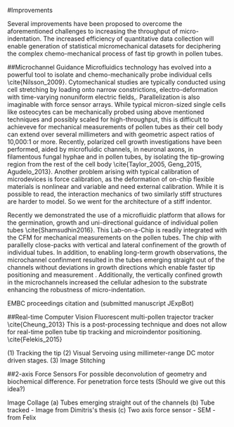 #Improvements

Several improvements have been proposed to overcome the aforementioned challenges to increasing the throughput of micro-indentation. The increased efficiency of quantitative data collection will enable generation of statistical micromechanical datasets for deciphering the complex chemo-mechanical process of fast tip growth in pollen tubes. 

##Microchannel Guidance
Microfluidics technology has evolved into a powerful tool to isolate and chemo-mechanically probe individual cells \cite{Nilsson_2009}. Cytomechanical studies are typically conducted using cell stretching by loading onto narrow constrictions, electro-deformation with time-varying nonuniform electric fields,. Parallelization is also imaginable with force sensor arrays. While typical micron-sized single cells like osteocytes can be mechanically probed using above mentioned techniques and possibly scaled for high-throughput, this is difficult to achieveve for mechanical measurements of pollen tubes as their cell body can extend over several millimeters and with geometric aspect ratios of 10,000:1  or more. Recently, polarized cell growth investigations have been performed, aided by microfluidic channels, in neuronal axons, in filamentous fungal hyphae and in pollen tubes, by isolating the tip-growing region from the rest of the cell body \cite{Taylor_2005, Geng_2015, Agudelo_2013}.  Another problem arising with typical calibration of microdevices is force calibration, as the deformation of on-chip flexible materials is nonlinear and variable and need external calibration. While it is possible to read, the interaction mechanics of two similarly stiff structures are harder to model. So we went for the architecture of a stiff indentor. 

Recently we demonstrated the use of a microfluidic platform that  allows for the germination, growth and uni-directional guidance of individual pollen tubes \cite{Shamsudhin2016}. This Lab-on-a-Chip is readily integrated with the CFM for mechanical measurements on the pollen tubes. The chip with parallelly close-packs with vertical and lateral confinement of the growth of individual tubes. In addition, to enabling long-term growth observations, the microchannel confinment resulted in the tubes emerging straight out of the channels without deviations in growth directions which enable faster tip positioning and measurement . Additionally, the vertically confined growth in the microchannels increased the cellular adhesion to the substrate enhancing the robustness of micro-indentation. 

EMBC proceedings citation and (submitted manuscript JExpBot)

##Real-time Computer Vision
Fluorescent multi-pollen trajector tracker \cite{Cheung_2013} 
This is a post-processing technique and does not allow for real-time pollen tube tip tracking and microindentor positioning. 
\cite{Felekis_2015}

(1) Tracking the tip
(2) Visual Servoing using millimeter-range DC motor driven stages. 
(3) Image Stitching

##2-axis Force Sensors
For possible deconvolution of geometry and biochemical difference. 
For penetration force tests (Should we give out this idea?) 

Image Collage (a) Tubes emerging straight out of the channels (b) Tube tracked - Image from Dimitris's thesis (c) Two axis force sensor - SEM - from Felix